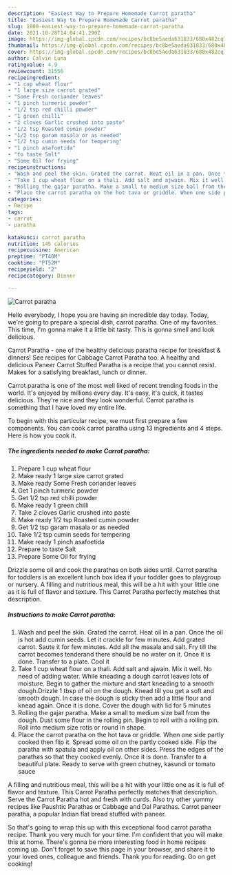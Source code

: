 ```yaml
---
description: "Easiest Way to Prepare Homemade Carrot paratha"
title: "Easiest Way to Prepare Homemade Carrot paratha"
slug: 1800-easiest-way-to-prepare-homemade-carrot-paratha
date: 2021-10-28T14:04:41.290Z
image: https://img-global.cpcdn.com/recipes/bc8be5aeda631833/680x482cq70/carrot-paratha-recipe-main-photo.jpg
thumbnail: https://img-global.cpcdn.com/recipes/bc8be5aeda631833/680x482cq70/carrot-paratha-recipe-main-photo.jpg
cover: https://img-global.cpcdn.com/recipes/bc8be5aeda631833/680x482cq70/carrot-paratha-recipe-main-photo.jpg
author: Calvin Luna
ratingvalue: 4.9
reviewcount: 31556
recipeingredient:
- "1 cup wheat flour"
- "1 large size carrot grated"
- "Some Fresh coriander leaves"
- "1 pinch turmeric powder"
- "1/2 tsp red chilli powder"
- "1 green chilli"
- "2 cloves Garlic crushed into paste"
- "1/2 tsp Roasted cumin powder"
- "1/2 tsp garam masala or as needed"
- "1/2 tsp cumin seeds for tempering"
- "1 pinch asafoetida"
- "to taste Salt"
- "Some Oil for frying"
recipeinstructions:
- "Wash and peel the skin. Grated the carrot. Heat oil in a pan. Once the oil is hot add cumin seeds. Let it crackle for few minutes. Add grated carrot. Saute it for few minutes. Add all the masala and salt. Fry till the carrot becomes tenderand there should be no water on it. Once it is done. Transfer to a plate. Cool it"
- "Take 1 cup wheat flour on a thali. Add salt and ajwain. Mix it well. No need of adding water. While kneading a dough carrot leaves lots of moisture. Begin to gather the mixture and start kneading to a smooth dough.Drizzle 1 tbsp of oil on the dough. Knead till you get a soft and smooth dough. In case the dough is sticky then add a little flour and knead again. Once it is done. Cover the dough with lid for 5 minutes"
- "Rolling the gajar paratha. Make a small to medium size ball from the dough. Dust some flour in the rolling pin. Begin to roll with a rolling pin. Roll into medium size rotis or round in shape."
- "Place the carrot paratha on the hot tava or griddle. When one side partly cooked then flip it. Spread some oil on the partly cooked side. Flip the paratha with spatula and apply oil on other sides. Press the edges of the parathas so that they cooked evenly. Once it is done. Transfer to a beautiful plate. Ready to serve with green chutney, kasundi or tomato sauce"
categories:
- Recipe
tags:
- carrot
- paratha

katakunci: carrot paratha 
nutrition: 145 calories
recipecuisine: American
preptime: "PT40M"
cooktime: "PT52M"
recipeyield: "2"
recipecategory: Dinner

---
```



![Carrot paratha](https://img-global.cpcdn.com/recipes/bc8be5aeda631833/680x482cq70/carrot-paratha-recipe-main-photo.jpg)

Hello everybody, I hope you are having an incredible day today. Today, we're going to prepare a special dish, carrot paratha. One of my favorites. This time, I'm gonna make it a little bit tasty. This is gonna smell and look delicious.

Carrot Paratha - one of the healthy delicious paratha recipe for breakfast & dinners! See recipes for Cabbage Carrot Paratha too. A healthy and delicious Paneer Carrot Stuffed Paratha is a recipe that you cannot resist. Makes for a satisfying breakfast, lunch or dinner.

Carrot paratha is one of the most well liked of recent trending foods in the world. It's enjoyed by millions every day. It's easy, it's quick, it tastes delicious. They're nice and they look wonderful. Carrot paratha is something that I have loved my entire life.


To begin with this particular recipe, we must first prepare a few components. You can cook carrot paratha using 13 ingredients and 4 steps. Here is how you cook it.

<!--inarticleads1-->

##### The ingredients needed to make Carrot paratha:

1. Prepare 1 cup wheat flour
1. Make ready 1 large size carrot grated
1. Make ready Some Fresh coriander leaves
1. Get 1 pinch turmeric powder
1. Get 1/2 tsp red chilli powder
1. Make ready 1 green chilli
1. Take 2 cloves Garlic crushed into paste
1. Make ready 1/2 tsp Roasted cumin powder
1. Get 1/2 tsp garam masala or as needed
1. Take 1/2 tsp cumin seeds for tempering
1. Make ready 1 pinch asafoetida
1. Prepare to taste Salt
1. Prepare Some Oil for frying


Drizzle some oil and cook the parathas on both sides until. Carrot paratha for toddlers is an excellent lunch box idea if your toddler goes to playgroup or nursery. A filling and nutritious meal, this will be a hit with your little one as it is full of flavor and texture. This Carrot Paratha perfectly matches that description. 

<!--inarticleads2-->

##### Instructions to make Carrot paratha:

1. Wash and peel the skin. Grated the carrot. Heat oil in a pan. Once the oil is hot add cumin seeds. Let it crackle for few minutes. Add grated carrot. Saute it for few minutes. Add all the masala and salt. Fry till the carrot becomes tenderand there should be no water on it. Once it is done. Transfer to a plate. Cool it
1. Take 1 cup wheat flour on a thali. Add salt and ajwain. Mix it well. No need of adding water. While kneading a dough carrot leaves lots of moisture. Begin to gather the mixture and start kneading to a smooth dough.Drizzle 1 tbsp of oil on the dough. Knead till you get a soft and smooth dough. In case the dough is sticky then add a little flour and knead again. Once it is done. Cover the dough with lid for 5 minutes
1. Rolling the gajar paratha. Make a small to medium size ball from the dough. Dust some flour in the rolling pin. Begin to roll with a rolling pin. Roll into medium size rotis or round in shape.
1. Place the carrot paratha on the hot tava or griddle. When one side partly cooked then flip it. Spread some oil on the partly cooked side. Flip the paratha with spatula and apply oil on other sides. Press the edges of the parathas so that they cooked evenly. Once it is done. Transfer to a beautiful plate. Ready to serve with green chutney, kasundi or tomato sauce


A filling and nutritious meal, this will be a hit with your little one as it is full of flavor and texture. This Carrot Paratha perfectly matches that description. Serve the Carrot Paratha hot and fresh with curds. Also try other yummy recipes like Paushtic Parathas or Cabbage and Dal Parathas. Carrot paneer paratha, a popular Indian flat bread stuffed with paneer. 

So that's going to wrap this up with this exceptional food carrot paratha recipe. Thank you very much for your time. I'm confident that you will make this at home. There's gonna be more interesting food in home recipes coming up. Don't forget to save this page in your browser, and share it to your loved ones, colleague and friends. Thank you for reading. Go on get cooking!
